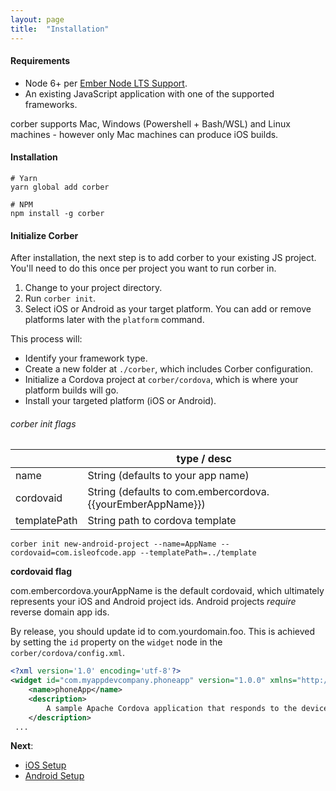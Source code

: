 ```yaml
---
layout: page
title:  "Installation"
---
```


#### Requirements
- Node 6+ per [Ember Node LTS Support](http://emberjs.com/blog/2016/09/07/ember-node-lts-support.html).
- An existing JavaScript application with one of the supported frameworks.

corber supports Mac, Windows (Powershell + Bash/WSL) and Linux machines - however only Mac machines can produce iOS builds. 

#### Installation

```cli
# Yarn
yarn global add corber

# NPM
npm install -g corber
```

#### Initialize Corber
After installation, the next step is to add corber to your existing JS project. You'll need to do this once per project you want to run corber in.

1. Change to your project directory.
2. Run `corber init`.
3. Select iOS or Android as your target platform. You can add or remove platforms later with the `platform` command. 

This process will:

- Identify your framework type.
- Create a new folder at `./corber`, which includes Corber configuration.
- Initialize a Cordova project at `corber/cordova`, which is where your platform builds will go.
- Install your targeted platform (iOS or Android).

###### corber init flags


|             | type / desc                       |
|------------ | ----------------------------------|
| name        | String (defaults to your app name) |
| cordovaid   | String (defaults to com.embercordova.{{yourEmberAppName}}) |
| templatePath| String path to cordova template |

```cli
corber init new-android-project --name=AppName --cordovaid=com.isleofcode.app --templatePath=../template
```
**cordovaid flag**

com.embercordova.yourAppName is the default cordovaid, which ultimately represents your iOS and Android project ids. Android projects _require_ reverse domain app ids.

By release, you should update id to com.yourdomain.foo. This is achieved by setting the `id` property on the `widget` node in the `corber/cordova/config.xml`.

```xml
<?xml version='1.0' encoding='utf-8'?>
<widget id="com.myappdevcompany.phoneapp" version="1.0.0" xmlns="http://www.w3.org/ns/widgets" xmlns:cdv="http://cordova.apache.org/ns/1.0">
    <name>phoneApp</name>
    <description>
        A sample Apache Cordova application that responds to the deviceready event.
    </description>
 ...
```

**Next**:

- [iOS Setup](/pages/ios-setup)
- [Android Setup](/pages/android-setup)
